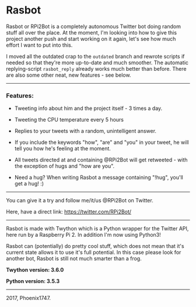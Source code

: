 # Rasbot
Rasbot or RPi2Bot is a completely autonomous Twitter bot doing random stuff all over the place. At the moment, I'm looking into how to give this project another push and start working on it again, let's see how much effort I want to put into this.

I moved all the outdated crap to the ```outdated``` branch and rewrote scripts if needed so that they're more up-to-date and much smoother. The automatic replying-script ```rasbot_reply``` already works much better than before. There are also some other neat, new features - see below.

---

### Features:

* Tweeting info about him and the project itself - 3 times a day.

* Tweeting the CPU temperature every 5 hours

* Replies to your tweets with a random, unintelligent answer.

* If you include the keywords "how", "are" and "you" in your tweet, he will tell you how he's feeling at the moment.

* All tweets directed at and containing @RPi2Bot will get retweeted - with the exception of hugs and "how are you".

* Need a hug? When writing Rasbot a message containing "!hug", you'll get a hug! :)

---

You can give it a try and follow me/it/us @RPi2Bot on Twitter.

Here, have a direct link: https://twitter.com/RPi2Bot/

---

Rasbot is made with Twython which is a Python wrapper for the Twitter API, here run by a Raspberry Pi 2. In addition I'm now using Python3!

Rasbot can (potentially) do pretty cool stuff, which does not mean that it's current state allows it to use it's full potential. In this case please look for another bot, Rasbot is still not much smarter than a frog.


**Twython version: 3.6.0**

**Python version: 3.5.3**

---

2017, Phoenix1747.
